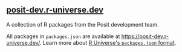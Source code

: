 ## [posit-dev.r-universe.dev](https://posit-dev.r-universe.dev)

A collection of R packages from the Posit development team.

All packages in `packages.json` are available at https://posit-dev.r-universe.dev/. Learn more about [R Universe's `packages.json` format](https://docs.r-universe.dev/publish/set-up.html#subdomain).
